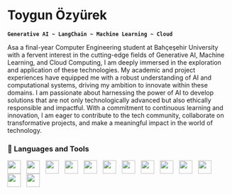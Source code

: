 # Toygun Özyürek 

**`Generative AI ~ LangChain ~ Machine Learning ~ Cloud`**

Asa a final-year Computer Engineering student at Bahçeşehir University with a fervent interest in the cutting-edge fields of Generative AI, Machine Learning, and Cloud Computing, I am deeply immersed in the exploration and application of these technologies. My academic and project experiences have equipped me with a robust understanding of AI and computational systems, driving my ambition to innovate within these domains. I am passionate about harnessing the power of AI to develop solutions that are not only technologically advanced but also ethically responsible and impactful. With a commitment to continuous learning and innovation, I am eager to contribute to the tech community, collaborate on transformative projects, and make a meaningful impact in the world of technology.

### 🧰 Languages and Tools 
<img align="left" width="30px" style="padding-right:10px;"  src="https://cdn.jsdelivr.net/gh/devicons/devicon@latest/icons/javascript/javascript-original.svg" />
<img align="left" width="30px" style="padding-right:10px;"  src="https://cdn.jsdelivr.net/gh/devicons/devicon@latest/icons/python/python-original.svg" />
<img align="left" width="30px" style="padding-right:10px;"  src="https://cdn.jsdelivr.net/gh/devicons/devicon@latest/icons/azure/azure-original.svg" />
<img align="left" width="30px" style="padding-right:10px;"  src="https://cdn.jsdelivr.net/gh/devicons/devicon@latest/icons/mysql/mysql-original-wordmark.svg" />
<img align="left" width="30px" style="padding-right:10px;"  src="https://cdn.jsdelivr.net/gh/devicons/devicon@latest/icons/hadoop/hadoop-original.svg" />
<img align="left" width="30px" style="padding-right:10px;"  src="https://cdn.jsdelivr.net/gh/devicons/devicon@latest/icons/amazonwebservices/amazonwebservices-plain-wordmark.svg" />
<img align="left" width="30px" style="padding-right:10px;"  src="https://cdn.jsdelivr.net/gh/devicons/devicon@latest/icons/heroku/heroku-original-wordmark.svg" />   
<img align="left" width="30px" style="padding-right:10px;"  src="https://cdn.jsdelivr.net/gh/devicons/devicon@latest/icons/github/github-original-wordmark.svg" />
<img align="left" width="30px" style="padding-right:10px;"  src="https://cdn.jsdelivr.net/gh/devicons/devicon@latest/icons/postman/postman-original-wordmark.svg" />
<img align="left" width="30px" style="padding-right:10px;"  src="https://cdn.jsdelivr.net/gh/devicons/devicon@latest/icons/java/java-original-wordmark.svg" />
<img align="left" width="30px" style="padding-right:10px;"  src="https://cdn.jsdelivr.net/gh/devicons/devicon@latest/icons/flask/flask-original-wordmark.svg" />
<img align="left" width="30px" style="padding-right:10px;"  src="https://cdn.jsdelivr.net/gh/devicons/devicon@latest/icons/microsoftsqlserver/microsoftsqlserver-original-wordmark.svg" />
<img align="left" width="30px" style="padding-right:10px;"  src="https://cdn.jsdelivr.net/gh/devicons/devicon@latest/icons/postman/postman-original.svg" />



<br>


#
          
